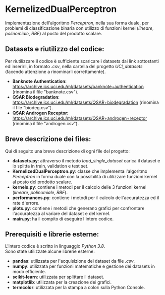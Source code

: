 # KernelizedDualPerceptron
Implementazione dell'algoritmo *Perceptron*, nella sua forma duale, per problemi di classificazione binaria con utilizzo di funzioni kernel
(*lineare*, *polinomiale*, *RBF*) al posto del prodotto scalare.

## Datasets e riutilizzo del codice:
Per riutilizzare il codice è sufficiente scaricare i datasets dai link sottostanti ed inserirli, in formato *.csv*, nella cartella del progetto
*UCI_datasets* (facendo attenzione a rinominarli correttamente).
* **Banknote Authentication**: https://archive.ics.uci.edu/ml/datasets/banknote+authentication (rinomina il file "banknote.csv").
* **QSAR Biodegradation**: https://archive.ics.uci.edu/ml/datasets/QSAR+biodegradation (rinomina il file "biodeg.csv").
* **QSAR Androgen Receptor**: https://archive.ics.uci.edu/ml/datasets/QSAR+androgen+receptor (rinomina il file "androgen.csv").

## Breve descrizione dei files:
Qui di seguito una breve descrizione di ogni file del progetto:
* **datasets.py**: attraverso il metodo *load_single_dataset* carica il dataset e lo splitta in train, validation e test set.
* **KernelizedDualPerceptron.py**: classe che implementa l'algoritmo *Perceptron* in forma duale con la possibilità di utilizzare funzioni kernel 
al posto del prodotto scalare.    
* **kernels.py**: contiene i metodi per il calcolo delle 3 funzioni kernel (*lineare*, *polinomiale*, *RBF*).   
* **performances.py**: contiene i metodi per il calcolo dell'accuratezza ed il rate d'errore.
* **plots.py**: contiene i metodi che generano grafici per confrontare l'accuratezza al variare del dataset e del kernel.
* **main.py**: ha il compito di eseguire l'intero codice.


## Prerequisiti e librerie esterne:
L'intero codice è scritto in linguaggio *Python 3.8*.<br/> Sono state utilizzate alcune librerie esterne: 
* **pandas**: utilizzata per l'acquisizione dei dataset da file *.csv*.
* **numpy**: utilizzata per funzioni matematiche e gestione dei datasets in modo efficiente.
* **scikit-learn**: utilizzata per splittare il dataset.
* **matplotlib**: utilizzata per la creazione dei grafici.
* **termcolor**: utilizzata per la stampa a colori sulla Python Console.

